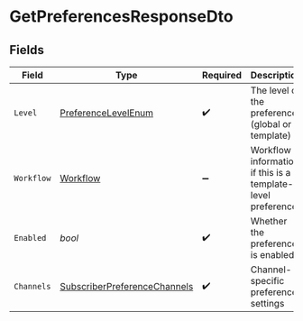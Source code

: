 # GetPreferencesResponseDto


## Fields

| Field                                                                                   | Type                                                                                    | Required                                                                                | Description                                                                             | Example                                                                                 |
| --------------------------------------------------------------------------------------- | --------------------------------------------------------------------------------------- | --------------------------------------------------------------------------------------- | --------------------------------------------------------------------------------------- | --------------------------------------------------------------------------------------- |
| `Level`                                                                                 | [PreferenceLevelEnum](../../Models/Components/PreferenceLevelEnum.md)                   | :heavy_check_mark:                                                                      | The level of the preference (global or template)                                        |                                                                                         |
| `Workflow`                                                                              | [Workflow](../../Models/Components/Workflow.md)                                         | :heavy_minus_sign:                                                                      | Workflow information if this is a template-level preference                             |                                                                                         |
| `Enabled`                                                                               | *bool*                                                                                  | :heavy_check_mark:                                                                      | Whether the preference is enabled                                                       | true                                                                                    |
| `Channels`                                                                              | [SubscriberPreferenceChannels](../../Models/Components/SubscriberPreferenceChannels.md) | :heavy_check_mark:                                                                      | Channel-specific preference settings                                                    |                                                                                         |